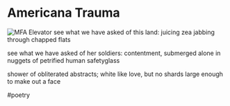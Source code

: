 # Americana Trauma

![MFA Elevator](https://i.snap.as/NbMQAf0.jpeg)
see what we have asked of this land:
juicing zea jabbing through
chapped flats

see what we have asked of her soldiers:
contentment,
submerged alone in nuggets of petrified human safetyglass

shower of obliterated abstracts;
white like love,
but no shards large enough to make out a face

#poetry